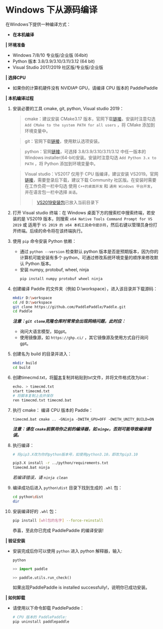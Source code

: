 # Windows 下从源码编译
在Windows下提供一种编译方式：  

- **在本机编译**

 **| 环境准备**
 - Windows 7/8/10 专业版/企业版 (64bit)
- Python 版本 3.8/3.9/3.10/3.11/3.12 (64 bit)
- Visual Studio 2017/2019 社区版/专业版/企业版

**| 选择CPU**
- 如果你的计算机硬件没有 NVIDIA® GPU，请编译 CPU 版本的 PaddlePaddle

**| 本机编译过程**
1. 安装必要的工具 cmake, git, python, Visual studio 2019：           
    > cmake：建议安装 CMake3.17 版本，官网下载[链接](https://cmake.org/files/v3.17/cmake-3.17.0-win64-x64.msi)。安装时注意勾选 `Add CMake to the system PATH for all users` ，将 CMake 添加到环境变量中。

    > git：官网下载[链接](https://github.com/git-for-windows/git/releases/download/v2.35.1.windows.2/Git-2.35.1.2-64-bit.exe)，使用默认选项安装。

    > python：官网[链接](https://www.python.org/downloads/windows/)，可选择 3.8/3.9/3.10/3.11/3.12 中任一版本的 Windows installer(64-bit)安装。安装时注意勾选 `Add Python 3.x to PATH` ，将 Python 添加到环境变量中。

    > Visual studio：VS2017 仅用于 CPU 版编译，建议安装 VS2019。官网[链接](https://visualstudio.microsoft.com/zh-hans/vs/older-downloads/)，需要登录后下载，建议下载 Community 社区版。在安装时需要在工作负荷一栏中勾选 使用 `C++的桌面开发` 和 `通用 Windows 平台开发`，并在语言包一栏中选择 `英语`。
    >>[VS2019安装包](https://github.com/ChengNanFlower/PP-warm-up/tree/main/task_2/vs_community__2019.exe   )已放入当前目录下

2. 打开 Visual studio 终端：在 Windows 桌面下方的搜索栏中搜索终端，若安装的是 VS2019 版本，则搜索 `x64 Native Tools Command Prompt for VS 2019` 或 适用于 `VS 2019 的 x64 本机工具命令提示符`，然后右键以管理员身份打开终端。后续的命令将在该终端执行。

3. 使用 `pip` 命令安装 Python 依赖：
    - 通过 `python --version` 检查默认 python 版本是否是预期版本，因为你的计算机可能安装有多个 python，可通过修改系统环境变量的顺序来修改默认 Python 版本。
    - 安装 numpy, protobuf, wheel, ninja
        ```bash
        pip install numpy protobuf wheel ninja
        ```

4. 创建编译 Paddle 的文件夹（例如 D:\workspace），进入该目录并下载源码：
    ```bash
    mkdir D:\workspace 
    cd /d D:\workspace
    git clone https://github.com/PaddlePaddle/Paddle.git
    cd Paddle
    ```
    ***注意：`git clone`克隆仓库时常常会出现网络问题，此时应：***
    - 询问大语言模型，如gpt。
    - 使用镜像源，如 `https://ghp.ci/` ，其它镜像源及使用方式自行询问gpt。


5. 创建名为 build 的目录并进入：
    ```bash
    mkdir build
    cd build
    ```

6. 创建timecmd.txt，将[脚本](https://github.com/PaddlePaddle/Paddle/issues/45347#issuecomment-1320810399)复制并粘贴到txt文件，并将文件格式改为bat：
    ```bash
    echo. > timecmd.txt
    start timecmd.txt
    # 将脚本复制上去并保存
    ren timecmd.txt timecmd.bat
    ```

7. 执行 cmake：
    编译 CPU 版本的 Paddle：
    ```
    timecmd.bat cmake .. -GNinja -DWITH_GPU=OFF -DWITH_UNITY_BUILD=ON 
    ```
    ***注意：请在 `cmake`前禁用你之前的编译器，如 `mingw`，否则可能导致编译错误。***

8. 执行编译：
    ```bash
    # 将pip3.X改为你的python版本号，如使用python3.10，即改为pip3.10

    pip3.X install -r ../python/requirements.txt
    timecmd.bat ninja 
    ```
    *若编译错误，请 `ninja clean`*

9. 编译成功后进入 `python\dist` 目录下找到生成的 `.whl` 包：
    ```bash
    cd python\dist
    dir
    ```

10. 安装编译好的 `.whl` 包：
    ```bash
    pip install [whl包的名字] --force-reinstall
    ```
    恭喜，至此你已完成 PaddlePaddle 的编译安装!

**| 验证安装**

- 安装完成后你可以使用 `python` 进入 python 解释器，输入:   

    ```bash
    python
    ```
    ```python
    >> import paddle
    ```
    ```python
    >> paddle.utils.run_check()
    ```
    如果出现PaddlePaddle is installed successfully!，说明你已成功安装。

**| 如何卸载**
- 请使用以下命令卸载 PaddlePaddle：
    ```bash
    # CPU 版本的 PaddlePaddle:
    pip uninstall paddlepaddle
    ```